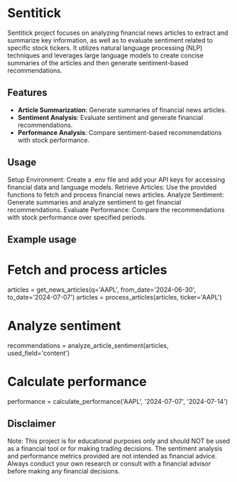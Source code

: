 # Sentitick

Sentitick project focuses on analyzing financial news articles to extract and summarize key information, as well as to evaluate sentiment related to specific stock tickers. It utilizes natural language processing (NLP) techniques and leverages large language models to create concise summaries of the articles and then generate sentiment-based recommendations.

## Features

- **Article Summarization**: Generate summaries of financial news articles.
- **Sentiment Analysis**: Evaluate sentiment and generate financial recommendations.
- **Performance Analysis**: Compare sentiment-based recommendations with stock performance.

## Usage
Setup Environment: Create a .env file and add your API keys for accessing financial data and language models.
Retrieve Articles: Use the provided functions to fetch and process financial news articles.
Analyze Sentiment: Generate summaries and analyze sentiment to get financial recommendations.
Evaluate Performance: Compare the recommendations with stock performance over specified periods.

## Example usage

# Fetch and process articles
articles = get_news_articles(q='AAPL', from_date='2024-06-30', to_date='2024-07-07')
articles = process_articles(articles, ticker='AAPL')

# Analyze sentiment
recommendations = analyze_article_sentiment(articles, used_field='content')

# Calculate performance
performance = calculate_performance('AAPL', '2024-07-07', '2024-07-14')

## Disclaimer
Note: This project is for educational purposes only and should NOT be used as a financial tool or for making trading decisions. The sentiment analysis and performance metrics provided are not intended as financial advice. Always conduct your own research or consult with a financial advisor before making any financial decisions.